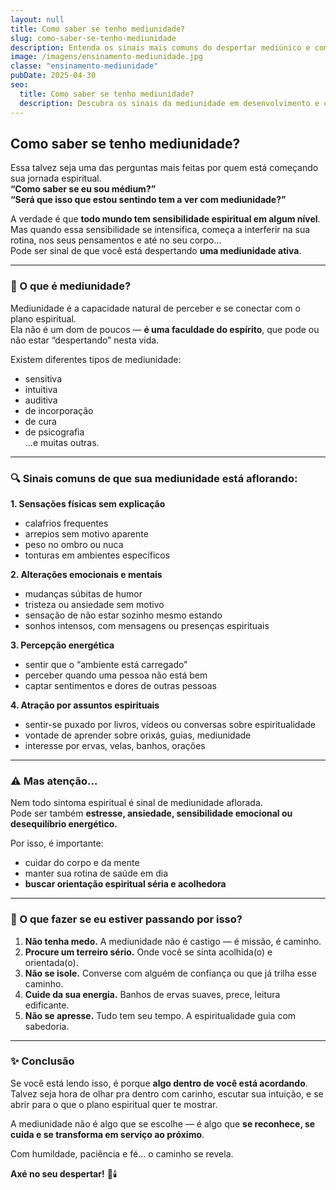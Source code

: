 ```yaml
---
layout: null
title: Como saber se tenho mediunidade?
slug: como-saber-se-tenho-mediunidade
description: Entenda os sinais mais comuns do despertar mediúnico e como reconhecer a sensibilidade espiritual dentro de você.
image: /imagens/ensinamento-mediunidade.jpg
classe: "ensinamento-mediunidade"
pubDate: 2025-04-30
seo:
  title: Como saber se tenho mediunidade?
  description: Descubra os sinais da mediunidade em desenvolvimento e como se preparar espiritualmente para esse chamado.
---
```


## Como saber se tenho mediunidade?

Essa talvez seja uma das perguntas mais feitas por quem está começando sua jornada espiritual.  
**“Como saber se eu sou médium?”**  
**“Será que isso que estou sentindo tem a ver com mediunidade?”**

A verdade é que **todo mundo tem sensibilidade espiritual em algum nível**.  
Mas quando essa sensibilidade se intensifica, começa a interferir na sua rotina, nos seus pensamentos e até no seu corpo...  
Pode ser sinal de que você está despertando **uma mediunidade ativa**.

---

### 🌿 O que é mediunidade?

Mediunidade é a capacidade natural de perceber e se conectar com o plano espiritual.  
Ela não é um dom de poucos — **é uma faculdade do espírito**, que pode ou não estar “despertando” nesta vida.

Existem diferentes tipos de mediunidade:  
- sensitiva  
- intuitiva  
- auditiva  
- de incorporação  
- de cura  
- de psicografia  
...e muitas outras.

---

### 🔍 Sinais comuns de que sua mediunidade está aflorando:

**1. Sensações físicas sem explicação**  
- calafrios frequentes  
- arrepios sem motivo aparente  
- peso no ombro ou nuca  
- tonturas em ambientes específicos

**2. Alterações emocionais e mentais**  
- mudanças súbitas de humor  
- tristeza ou ansiedade sem motivo  
- sensação de não estar sozinho mesmo estando  
- sonhos intensos, com mensagens ou presenças espirituais

**3. Percepção energética**  
- sentir que o “ambiente está carregado”  
- perceber quando uma pessoa não está bem  
- captar sentimentos e dores de outras pessoas

**4. Atração por assuntos espirituais**  
- sentir-se puxado por livros, vídeos ou conversas sobre espiritualidade  
- vontade de aprender sobre orixás, guias, mediunidade  
- interesse por ervas, velas, banhos, orações

---

### ⚠️ Mas atenção...

Nem todo sintoma espiritual é sinal de mediunidade aflorada.  
Pode ser também **estresse, ansiedade, sensibilidade emocional ou desequilíbrio energético.**

Por isso, é importante:

- cuidar do corpo e da mente  
- manter sua rotina de saúde em dia  
- **buscar orientação espiritual séria e acolhedora**

---

### 🧭 O que fazer se eu estiver passando por isso?

1. **Não tenha medo.** A mediunidade não é castigo — é missão, é caminho.
2. **Procure um terreiro sério.** Onde você se sinta acolhida(o) e orientada(o).
3. **Não se isole.** Converse com alguém de confiança ou que já trilha esse caminho.
4. **Cuide da sua energia.** Banhos de ervas suaves, prece, leitura edificante.
5. **Não se apresse.** Tudo tem seu tempo. A espiritualidade guia com sabedoria.

---

### ✨ Conclusão

Se você está lendo isso, é porque **algo dentro de você está acordando**.  
Talvez seja hora de olhar pra dentro com carinho, escutar sua intuição, e se abrir para o que o plano espiritual quer te mostrar.

A mediunidade não é algo que se escolhe — é algo que **se reconhece, se cuida e se transforma em serviço ao próximo**.

Com humildade, paciência e fé... o caminho se revela.

**Axé no seu despertar!** 🌿🕯️
